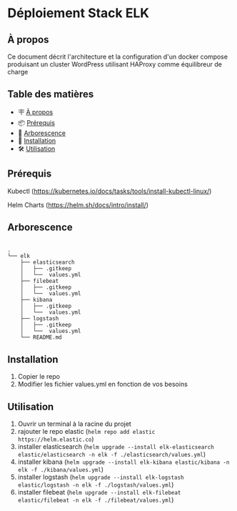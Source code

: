# Déploiement Stack ELK

## À propos

Ce document décrit l'architecture et la configuration d'un docker compose produisant un cluster WordPress utilisant HAProxy comme équilibreur de charge 

## Table des matières

- 🪧 [À propos](#à-propos)
- 📦 [Prérequis](#prérequis)
- 🌳 [Arborescence](#arborescence)
- 🚀 [Installation](#installation)
- 🛠️ [Utilisation](#utilisation)

## Prérequis

Kubectl
(https://kubernetes.io/docs/tasks/tools/install-kubectl-linux/)

Helm Charts
(https://helm.sh/docs/intro/install/)

## Arborescence

``` text

.
└── elk
    ├── elasticsearch 
    │   ├── .gitkeep
    │   └──  values.yml
    ├── filebeat
    │   ├── .gitkeep
    │   └──  values.yml
    ├── kibana
    │   ├── .gitkeep
    │   └──  values.yml
    ├── logstash
    │   ├── .gitkeep
    │   └──  values.yml
    └── README.md
```
## Installation

1. Copier le repo
2. Modifier les fichier values.yml en fonction de vos besoins

## Utilisation

1. Ouvrir un terminal à la racine du projet
2. rajouter le repo elastic (`helm repo add elastic https://helm.elastic.co`)
3. installer elasticsearch (`helm upgrade --install elk-elasticsearch elastic/elasticsearch -n elk -f ./elasticsearch/values.yml`)
4. installer kibana (`helm upgrade --install elk-kibana elastic/kibana -n elk -f ./kibana/values.yml`)
5. installer logstash (`helm upgrade --install elk-logstash elastic/logstash -n elk -f ./logstash/values.yml`)
6.  installer filebeat (`helm upgrade --install elk-filebeat elastic/filebeat -n elk -f ./filebeat/values.yml`)
